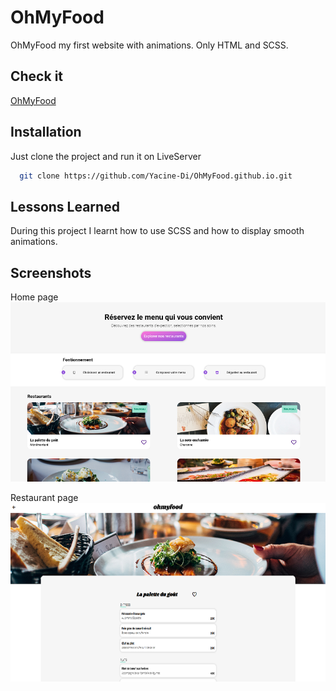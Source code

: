 # OhMyFood

OhMyFood my first website with animations.
Only HTML and SCSS.

## Check it

[OhMyFood](https://yacine-di.github.io/OhMyFood.github.io/)

## Installation

Just clone the project and run it on LiveServer


```bash
  git clone https://github.com/Yacine-Di/OhMyFood.github.io.git
```

## Lessons Learned

During this project I learnt how to use SCSS and how to display smooth animations.


## Screenshots

Home page <br>
<img src="assets/screenshot/Ohmyfood1.png" width="600" />

Restaurant page <br>
<img src="assets/screenshot/Ohmyfood2.png" width="600" />
